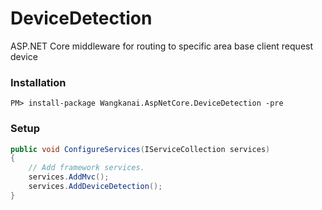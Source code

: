 # DeviceDetection
ASP.NET Core middleware for routing to specific area base client request device

### Installation

```console
PM> install-package Wangkanai.AspNetCore.DeviceDetection -pre
```
### Setup
```csharp
public void ConfigureServices(IServiceCollection services)
{
    // Add framework services.
    services.AddMvc();
    services.AddDeviceDetection();
}
```